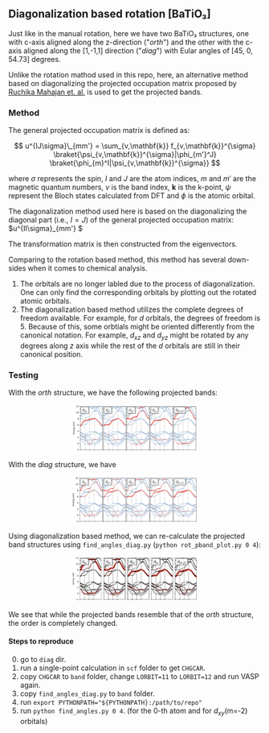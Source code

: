 ## Diagonalization based rotation [BaTiO₃]

Just like in the manual rotation, here we have two BaTiO₃ structures, one with 
c-axis aligned along the z-direction ("_orth_") and the other with the c-axis 
aligned along the [1,-1,1] direction ("_diag_") with Eular angles of 
[45, 0, 54.73] degrees.

Unlike the rotation mathod used in this repo, here, an alternative method based 
on diagonalizing the projected occupation matrix proposed by [Ruchika Mahajan
et. al.](https://doi.org/10.1103/PhysRevMaterials.5.104402) is used to get the 
projected bands.

### Method

The general projected occupation matrix is defined as:

$$
u^{IJ\sigma}\_{mm'} = \sum_{v,\mathbf{k}} f_{v,\mathbf{k}}^{\sigma} \braket{\psi_{v,\mathbf{k}}^{\sigma}|\phi_{m'}^J} \braket{\phi_{m}^I|\psi_{v,\mathbf{k}}^{\sigma}}
$$

where $\sigma$ represents the spin, $I$ and $J$ are the atom indices, $m$ and 
$m'$ are the magnetic quantum numbers, $v$ is the band index, $\mathbf{k}$ is 
the k-point, $\psi$ represent the Bloch states calculated from DFT and $\phi$ 
is the atomic orbital.

The diagonalization method used here is based on the diagonalizing the diagonal
part (i.e., $I=J$) of the general projected occupation matrix: 
$u^{II\sigma}_{mm'} $

The transformation matrix is then constructed from the eigenvectors.

Comparing to the rotation based method, this method has several down-sides when
it comes to chemical analysis.

1. The orbitals are no longer labled due to the process of diagonalization. One
   can only find the corresponding orbitals by plotting out the rotated atomic
   orbitals.
3. The diagonalization based method utilizes the complete degrees of freedom 
   available. For example, for $d$ orbitals, the degrees of freedom is 5. 
   Because of this, some orbtials might be oriented differently from the
   canonical notation. For example, $d_{xz}$ and $d_{yz}$ might be rotated by
   any degrees along $z$ axis while the rest of the $d$ orbitals are still
   in their canonical position.

### Testing 

With the _orth_ structure, we have the following projected bands:

<p align="center">
<img src="https://github.com/Chengcheng-Xiao/RotSph/blob/master/example/diag_method/images/band_orth.png?raw=true" width="50%" height="50%">
</p>

With the _diag_ structure, we have

<p align="center">
<img src="https://github.com/Chengcheng-Xiao/RotSph/blob/master/example/diag_method/images/band_diag.png?raw=true" width="50%" height="50%">
</p>

Using diagonalization based method, we can re-calculate the projected band 
structures using `find_angles_diag.py` (`python rot_pband_plot.py 0 4`):

<p align="center">
<img src="https://github.com/Chengcheng-Xiao/RotSph/blob/master/example/diag_method/images/band_rotsph.png?raw=true" width="50%" height="50%">
</p>

We see that while the projected bands resemble that of the _orth_ structure, the
order is completely changed.
<!-- Comparing our rotated projected band structrue to the one we got for the _orth_ -->
<!-- structure, we realize that $d_{xz}$ and $d_{yz}$ swapped places. But this is fine as -->
<!-- they are symmetry-related. -->

#### Steps to reproduce
0. go to `diag` dir.
1. run a single-point calculation in `scf` folder to get `CHGCAR`.
2. copy `CHGCAR` to `band` folder, change `LORBIT=11` to `LORBIT=12` and run VASP again.
4. copy `find_angles_diag.py` to `band` folder.
5. run `export PYTHONPATH="${PYTHONPATH}:/path/to/repo"`
6. run `python find_angles.py 0 4`. (for the 0-th atom and for $d_{xy}$(m=-2) orbitals)
